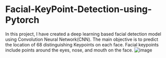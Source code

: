 # Facial-KeyPoint-Detection-using-Pytorch

In this project, I have created a deep learning based facial detection model using Convolution Neural Network(CNN). The main objective is to predict the location of 68 distinguishing Keypoints on each face. Facial keypoints include points around the eyes, nose, and mouth on the face. 
![image](https://github.com/aviided134/Facial-KeyPoint-Detection-using-Pytorch/assets/119523062/d4d0dad1-052a-4339-b173-71a2bb2cddbf)
